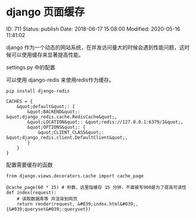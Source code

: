 # django 页面缓存


ID: 711
Status: publish
Date: 2018-06-17 15:08:00
Modified: 2020-05-16 11:41:02


django 作为一个动态的网站系统，在并发访问量大的时候会遇到性能问题，这时候可以使用缓存来显著提高性能。

settings.py 中的配置

可以使用 django-redis 来使用redis作为缓存。

```
pip install django-redis
```

```
CACHES = {
    &quot;default&quot;: {
        &quot;BACKEND&quot;: &quot;django_redis.cache.RedisCache&quot;,
        &quot;LOCATION&quot;: &quot;redis://127.0.0.1:6379/1&quot;,
        &quot;OPTIONS&quot;: {
            &quot;CLIENT_CLASS&quot;: &quot;django_redis.client.DefaultClient&quot;,
        }
    }
}
```

配置需要缓存的函数

```
from django.views.decorators.cache import cache_page
 
@cache_page(60 * 15) # 秒数，这里指缓存 15 分钟，不直接写900是为了提高可读性
def index(request):
    # 读取数据库等 并渲染到网页
    return render(request, &#039;index.html&#039;, {&#039;queryset&#039;:queryset})
```